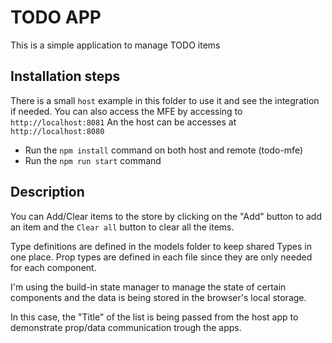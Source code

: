 # TODO APP

This is a simple application to manage TODO items

## Installation steps

There is a small `host` example in this folder to use it and see the integration if needed.
You can also access the MFE by accessing to `http://localhost:8081`
An the host can be accesses at `http://localhost:8080` 

- Run the `npm install` command on both host and remote (todo-mfe)
- Run the `npm run start` command

## Description

You can Add/Clear items to the store by clicking on the "Add" button to add an item and the `Clear all` button to clear all the items.

Type definitions are defined in the models folder to keep shared Types in one place.
Prop types are defined in each file since they are only needed for each component.

I'm using the build-in state manager to manage the state of certain components and the data is being stored in the browser's local storage.

In this case, the "Title" of the list is being passed from the host app to demonstrate prop/data communication trough the apps.